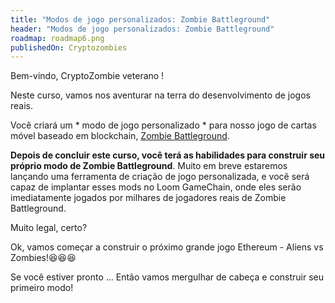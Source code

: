 ```yaml
---
title: "Modos de jogo personalizados: Zombie Battleground"
header: "Modos de jogo personalizados: Zombie Battleground"
roadmap: roadmap6.png
publishedOn: Cryptozombies
---
```


Bem-vindo, CryptoZombie veterano !

Neste curso, vamos nos aventurar na terra do desenvolvimento de jogos reais.

Você criará um * modo de jogo personalizado * para nosso jogo de cartas móvel baseado em blockchain, <a href="https://loom.games" target=_blank>Zombie Battleground</a>. 

**Depois de concluir este curso, você terá as habilidades para construir seu próprio modo de Zombie Battleground**. Muito em breve estaremos lançando uma ferramenta de criação de jogo personalizada, e você será capaz de implantar esses mods no Loom GameChain, onde eles serão imediatamente jogados por milhares de jogadores reais de Zombie Battleground.

Muito legal, certo?

Ok, vamos começar a construir o próximo grande jogo Ethereum - Aliens vs Zombies!😆😆😆

Se você estiver pronto ... Então vamos mergulhar de cabeça e construir seu primeiro modo!